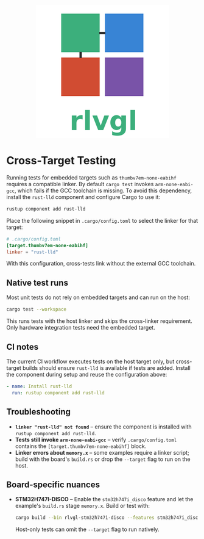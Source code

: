 <!--
docs/CROSS-TESTING.md - Cross-target test linker requirements and native test guidance.
-->
<p align="center">
  <img src="../rlvgl-logo.png" alt="rlvgl" />
</p>

# Cross-Target Testing

Running tests for embedded targets such as `thumbv7em-none-eabihf` requires a compatible linker. By default `cargo test` invokes `arm-none-eabi-gcc`, which fails if the GCC toolchain is missing. To avoid this dependency, install the `rust-lld` component and configure Cargo to use it:

```bash
rustup component add rust-lld
```

Place the following snippet in `.cargo/config.toml` to select the linker for that target:

```toml
# .cargo/config.toml
[target.thumbv7em-none-eabihf]
linker = "rust-lld"
```

With this configuration, cross-tests link without the external GCC toolchain.

## Native test runs

Most unit tests do not rely on embedded targets and can run on the host:

```bash
cargo test --workspace
```

This runs tests with the host linker and skips the cross-linker requirement. Only hardware integration tests need the embedded target.

## CI notes

The current CI workflow executes tests on the host target only, but cross-target builds should ensure `rust-lld` is available if tests are added. Install the component during setup and reuse the configuration above:

```yaml
- name: Install rust-lld
  run: rustup component add rust-lld
```

## Troubleshooting

- **`linker "rust-lld" not found`** – ensure the component is installed with `rustup component add rust-lld`.
- **Tests still invoke `arm-none-eabi-gcc`** – verify `.cargo/config.toml` contains the `[target.thumbv7em-none-eabihf]` block.
- **Linker errors about `memory.x`** – some examples require a linker script; build with the board's `build.rs` or drop the `--target` flag to run on the host.

## Board-specific nuances

- **STM32H747I-DISCO** – Enable the `stm32h747i_disco` feature and let the example's `build.rs` stage `memory.x`. Build or test with:

  ```bash
  cargo build --bin rlvgl-stm32h747i-disco --features stm32h747i_disco --target thumbv7em-none-eabihf
  ```

  Host-only tests can omit the `--target` flag to run natively.
